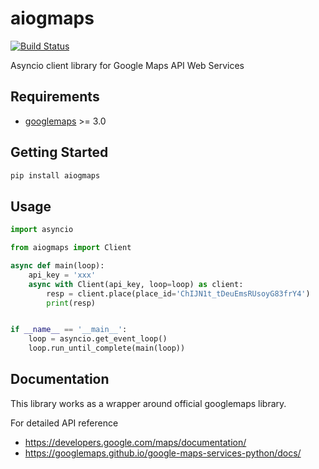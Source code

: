 # aiogmaps
[![Build Status](https://travis-ci.org/hzlmn/aiogmaps.svg?branch=master)](https://travis-ci.org/hzlmn/aiogmaps)

Asyncio client library for Google Maps API Web Services

## Requirements

- [googlemaps](https://github.com/googlemaps/google-maps-services-python) >= 3.0


## Getting Started

```sh
pip install aiogmaps
```

## Usage

```python
import asyncio

from aiogmaps import Client

async def main(loop):
    api_key = 'xxx'
    async with Client(api_key, loop=loop) as client:
        resp = client.place(place_id='ChIJN1t_tDeuEmsRUsoyG83frY4')
        print(resp)


if __name__ == '__main__':
    loop = asyncio.get_event_loop()
    loop.run_until_complete(main(loop))

```

## Documentation

This library works as a wrapper around official googlemaps library.

For detailed API reference
- https://developers.google.com/maps/documentation/
- https://googlemaps.github.io/google-maps-services-python/docs/
